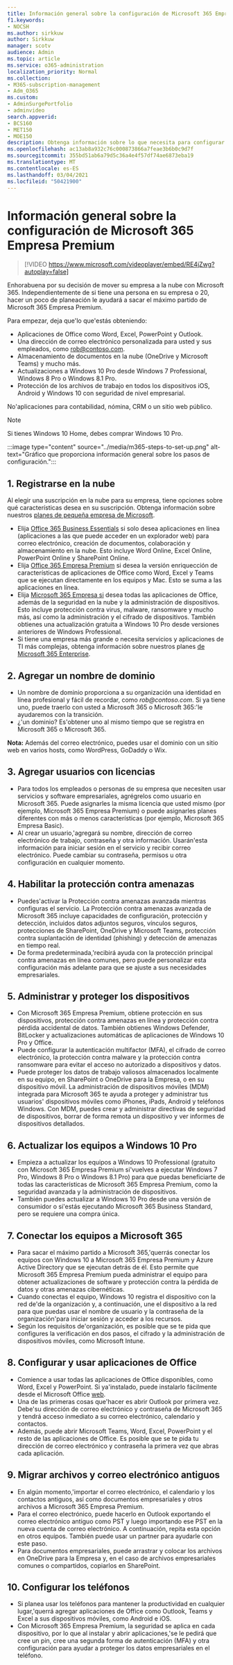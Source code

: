 ```yaml
---
title: Información general sobre la configuración de Microsoft 365 Empresa Premium
f1.keywords:
- NOCSH
ms.author: sirkkuw
author: Sirkkuw
manager: scotv
audience: Admin
ms.topic: article
ms.service: o365-administration
localization_priority: Normal
ms.collection:
- M365-subscription-management
- Adm_O365
ms.custom:
- AdminSurgePortfolio
- adminvideo
search.appverid:
- BCS160
- MET150
- MOE150
description: Obtenga información sobre lo que necesita para configurar Microsoft 365 Empresa Premium.
ms.openlocfilehash: ac13ab8a932c76c000873866a7feae3b6b0c9d7f
ms.sourcegitcommit: 355bd51ab6a79d5c36a4e4f57df74ae6873eba19
ms.translationtype: MT
ms.contentlocale: es-ES
ms.lasthandoff: 03/04/2021
ms.locfileid: "50421900"
---
```

# <a name="overview-of-microsoft-365-business-premium-setup"></a>Información general sobre la configuración de Microsoft 365 Empresa Premium

> [!VIDEO https://www.microsoft.com/videoplayer/embed/RE4jZwg?autoplay=false]

Enhorabuena por su decisión de mover su empresa a la nube con Microsoft 365. Independientemente de si tiene una persona en su empresa o 20, hacer un poco de planeación le ayudará a sacar el máximo partido de Microsoft 365 Empresa Premium.

Para empezar, deja que&#39;lo que&#39;estás obteniendo:

- Aplicaciones de Office como Word, Excel, PowerPoint y Outlook.
- Una dirección de correo electrónico personalizada para usted y sus empleados, como rob@contoso.com.
- Almacenamiento de documentos en la nube (OneDrive y Microsoft Teams) y mucho más.
- Actualizaciones a Windows 10 Pro desde Windows 7 Professional, Windows 8 Pro o Windows 8.1 Pro.
- Protección de los archivos de trabajo en todos los dispositivos iOS, Android y Windows 10 con seguridad de nivel empresarial.

No&#39;aplicaciones para contabilidad, nómina, CRM o un sitio web público.

> [!NOTE]
> Si tienes Windows 10 Home, debes comprar Windows 10 Pro.  


:::image type="content" source="../media/m365-steps-to-set-up.png" alt-text="Gráfico que proporciona información general sobre los pasos de configuración.":::

## <a name="1-sign-up-for-the-cloud"></a>1. Registrarse en la nube

Al elegir una suscripción en la nube para su empresa, tiene opciones sobre qué características desea en su suscripción. Obtenga información sobre nuestros [planes de pequeña empresa de Microsoft](https://www.microsoft.com/microsoft-365/business?rtc=1).

- Elija [Office 365 Business Essentials](https://www.microsoft.com/en-us/p/office-365-business-essentials/cfq7ttc0k59v?rtc=1&amp;activetab=pivot:overviewtab) si solo desea aplicaciones en línea (aplicaciones a las que puede acceder en un explorador web) para correo electrónico, creación de documentos, colaboración y almacenamiento en la nube. Esto incluye Word Online, Excel Online, PowerPoint Online y SharePoint Online.
- Elija [Office 365 Empresa Premium](https://products.office.com/en-us/business/office-365-business-premium) si desea la versión enriquección de características de aplicaciones de Office como Word, Excel y Teams que se ejecutan directamente en los equipos y Mac. Esto se suma a las aplicaciones en línea.
- Elija [Microsoft 365 Empresa si](https://www.microsoft.com/microsoft-365/business?rtc=1) desea todas las aplicaciones de Office, además de la seguridad en la nube y la administración de dispositivos. Esto incluye protección contra virus, malware, ransomware y mucho más, así como la administración y el cifrado de dispositivos. También obtienes una actualización gratuita a Windows 10 Pro desde versiones anteriores de Windows Professional.
- Si tiene una empresa más grande o necesita servicios y aplicaciones de TI más complejas, obtenga información sobre nuestros planes [de Microsoft 365 Enterprise](https://www.microsoft.com/microsoft-365/compare-all-microsoft-365-plans).


## <a name="2-add-a-domain-name"></a>2. Agregar un nombre de dominio

- Un nombre de dominio proporciona a su organización una identidad en línea profesional y fácil de recordar, como _rob@contoso.com_. Si ya tiene uno, puede traerlo con usted a Microsoft 365 o Microsoft 365:&#39;le ayudaremos con la transición.
- ¿&#39;un dominio? Es&#39;obtener uno al mismo tiempo que se registra en Microsoft 365 o Microsoft 365.

**Nota:**  Además del correo electrónico, puedes usar el dominio con un sitio web en varios hosts, como WordPress, GoDaddy o Wix.

## <a name="3-add-users-with-licenses"></a>3. Agregar usuarios con licencias

- Para todos los empleados o personas de su empresa que necesiten usar servicios y software empresariales, agrégrelos como usuario en Microsoft 365. Puede asignarles la misma licencia que usted mismo (por ejemplo, Microsoft 365 Empresa Premium) o puede asignarles planes diferentes con más o menos características (por ejemplo, Microsoft 365 Empresa Basic).
- Al crear un usuario,&#39;agregará su nombre, dirección de correo electrónico de trabajo, contraseña y otra información. Usarán&#39;esta información para iniciar sesión en el servicio y recibir correo electrónico. Puede cambiar su contraseña, permisos u otra configuración en cualquier momento.


## <a name="4-enable-threat-protection"></a>4. Habilitar la protección contra amenazas

- Puedes&#39;activar la Protección contra amenazas avanzada mientras configuras el servicio. La Protección contra amenazas avanzada de Microsoft 365 incluye capacidades de configuración, protección y detección, incluidos datos adjuntos seguros, vínculos seguros, protecciones de SharePoint, OneDrive y Microsoft Teams, protección contra suplantación de identidad (phishing) y detección de amenazas en tiempo real.
- De forma predeterminada,&#39;recibirá ayuda con la protección principal contra amenazas en línea comunes, pero puede personalizar esta configuración más adelante para que se ajuste a sus necesidades empresariales.

## <a name="5-manage-and-secure-your-devices"></a>5. Administrar y proteger los dispositivos

- Con Microsoft 365 Empresa Premium, obtiene protección en sus dispositivos, protección contra amenazas en línea y protección contra pérdida accidental de datos. También obtienes Windows Defender, BitLocker y actualizaciones automáticas de aplicaciones de Windows 10 Pro y Office.
- Puede configurar la autenticación multifactor (MFA), el cifrado de correo electrónico, la protección contra malware y la protección contra ransomware para evitar el acceso no autorizado a dispositivos y datos.
- Puede proteger los datos de trabajo valiosos almacenados localmente en su equipo, en SharePoint o OneDrive para la Empresa, o en su dispositivo móvil. La administración de dispositivos móviles (MDM) integrada para Microsoft 365 te ayuda a proteger y administrar tus usuarios&#39; dispositivos móviles como iPhones, iPads, Android y teléfonos Windows. Con MDM, puedes crear y administrar directivas de seguridad de dispositivos, borrar de forma remota un dispositivo y ver informes de dispositivos detallados.

## <a name="6-upgrade-your-pcs-to-windows-10-pro"></a>6. Actualizar los equipos a Windows 10 Pro

- Empieza a actualizar los equipos a Windows 10 Professional (gratuito con Microsoft 365 Empresa Premium si&#39;vuelves a ejecutar Windows 7 Pro, Windows 8 Pro o Windows 8.1 Pro) para que puedas beneficiarte de todas las características de Microsoft 365 Empresa Premium, como la seguridad avanzada y la administración de dispositivos.
- También puedes actualizar a Windows 10 Pro desde una versión de consumidor o si&#39;estás ejecutando Microsoft 365 Business Standard, pero se requiere una compra única.

## <a name="7-connect-your-pcs-to-microsoft-365"></a>7. Conectar los equipos a Microsoft 365

- Para sacar el máximo partido a Microsoft 365,&#39;querrás conectar los equipos con Windows 10 a Microsoft 365 Empresa Premium y Azure Active Directory que se ejecutan detrás de él. Esto permite que Microsoft 365 Empresa Premium pueda administrar el equipo para obtener actualizaciones de software y protección contra la pérdida de datos y otras amenazas cibernéticas.
- Cuando conectas el equipo, Windows 10 registra el dispositivo con la red de&#39;de la organización y, a continuación, une el dispositivo a la red para que puedas usar el nombre de usuario y la contraseña de la organización&#39;para iniciar sesión y acceder a los recursos.
- Según los requisitos de&#39;organización, es posible que se te pida que configures la verificación en dos pasos, el cifrado y la administración de dispositivos móviles, como Microsoft Intune.

## <a name="8-set-up-and-use-office-apps"></a>8. Configurar y usar aplicaciones de Office

- Comience a usar todas las aplicaciones de Office disponibles, como Word, Excel y PowerPoint. Si ya&#39;instalado, puede instalarlo fácilmente desde el Microsoft Office [web](https://www.office.com/).
- Una de las primeras cosas que&#39;hacer es abrir Outlook por primera vez. Debe&#39;su dirección de correo electrónico y contraseña de Microsoft 365 y tendrá acceso inmediato a su correo electrónico, calendario y contactos.
- Además, puede abrir Microsoft Teams, Word, Excel, PowerPoint y el resto de las aplicaciones de Office. Es posible que se te pida tu dirección de correo electrónico y contraseña la primera vez que abras cada aplicación.

## <a name="9-migrate-old-email-and-files"></a>9. Migrar archivos y correo electrónico antiguos

- En algún momento,&#39;importar el correo electrónico, el calendario y los contactos antiguos, así como documentos empresariales y otros archivos a Microsoft 365 Empresa Premium.
- Para el correo electrónico, puede hacerlo en Outlook exportando el correo electrónico antiguo como PST y luego importando ese PST en la nueva cuenta de correo electrónico. A continuación, repita esta opción en otros equipos. También puede usar un partner para ayudarle con este paso.
- Para documentos empresariales, puede arrastrar y colocar los archivos en OneDrive para la Empresa y, en el caso de archivos empresariales comunes o compartidos, copiarlos en SharePoint.

## <a name="10-set-up-your-phones"></a>10. Configurar los teléfonos

- Si planea usar los teléfonos para mantener la productividad en cualquier lugar,&#39;querrá agregar aplicaciones de Office como Outlook, Teams y Excel a sus dispositivos móviles, como Android e iOS.
- Con Microsoft 365 Empresa Premium, la seguridad se aplica en cada dispositivo, por lo que al instalar y abrir aplicaciones,&#39;se le pedirá que cree un pin, cree una segunda forma de autenticación (MFA) y otra configuración para ayudar a proteger los datos empresariales en el teléfono.